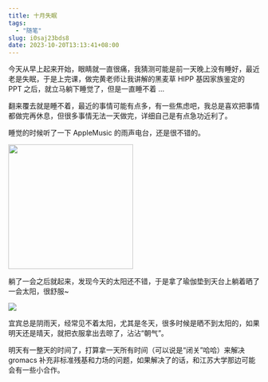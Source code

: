```yaml
---
title: 十月失眠
tags:
  - "随笔"
slug: i0saj23bds8
date: 2023-10-20T13:13:41+08:00
---
```


今天从早上起来开始，眼睛就一直很痛，我猜测可能是前一天晚上没有睡好，最近老是失眠，于是上完课，做完黄老师让我讲解的黑麦草 HIPP 基因家族鉴定的 PPT 之后，就立马躺下睡觉了，但是一直睡不着 ... 

<!--more-->

翻来覆去就是睡不着，最近的事情可能有点多，有一些焦虑吧，我总是喜欢把事情都做完再休息，但很多事情无法一天做完，详细自己是有点急功近利了。

睡觉的时候听了一下 AppleMusic 的雨声电台，还是很不错的。

<img src="https://jihulab.com/UncleCAT4/static/-/raw/main/blog/202310201907820.jpg" width=250px/>

躺了一会之后就起来，发现今天的太阳还不错，于是拿了瑜伽垫到天台上躺着晒了一会太阳，很舒服~

![](https://jihulab.com/UncleCAT4/static/-/raw/main/blog/202310201909863.jpg)

宜宾总是阴雨天，经常见不着太阳，尤其是冬天，很多时候是晒不到太阳的，如果明天还是晴天，就把衣服拿出去晾了，沾沾“朝气”。

明天有一整天的时间了，打算拿一天所有时间（可以说是“闭关”哈哈）来解决 gromacs 补充非标准残基和力场的问题，如果解决了的话，和江苏大学那边可能会有一些小合作。